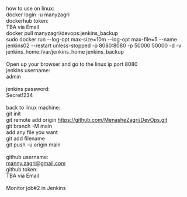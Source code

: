 how to use on linux: <br />
docker login -u manyzagri <br />
dockerhub token: <br />
TBA via Email <br />
docker pull manyzagri/devops:jenkins_backup <br />
sudo docker run --log-opt max-size=10m --log-opt max-file=5 --name jenkins02 --restart unless-stopped -p 8080:8080 -p 50000:50000 -d -v jenkins_home:/var/jenkins_home jenkins_backup <br />
<br />
Open up your browser and go to the linux ip port 8080 <br />
jenkins username: <br />
admin <br />
<br />
jenkins password: <br />
Secret!234 <br />
<br />
back to linux machine: <br />
git init <br />
git remote add origin https://github.com/MenasheZagri/DevOps.git <br />
git branch -M main <br />
add any file you want <br />
git add filename <br />
git push -u origin main <br />
<br />
github username:  <br />
manny.zagri@gmail.com  <br />
github token: <br />
TBA via Email <br />
<br />
Monitor job#2 in Jenkins <br />

